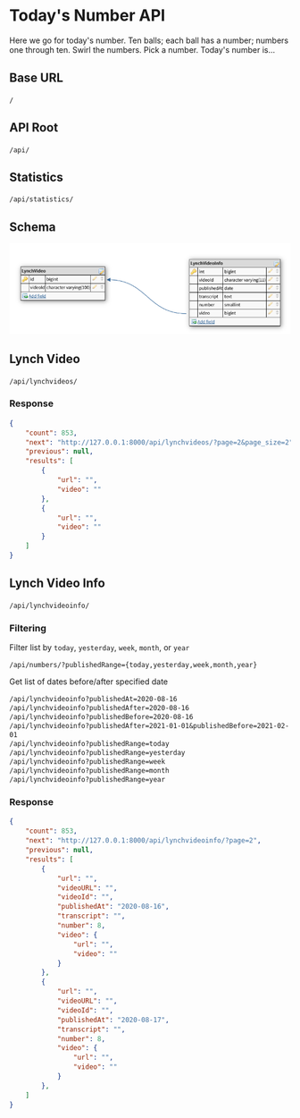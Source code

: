 # Today's Number API
Here we go for today's number. Ten balls; each ball has a number; numbers one through ten. Swirl the numbers. Pick a number. Today's number is...

## Base URL
`/`

## API Root
`/api/`

## Statistics
`/api/statistics/`

## Schema
![schema](image/README/schema.png)

## Lynch Video
`/api/lynchvideos/`

### Response
```json
{
    "count": 853,
    "next": "http://127.0.0.1:8000/api/lynchvideos/?page=2&page_size=2",
    "previous": null,
    "results": [
        {
            "url": "",
            "video": ""
        },
        {
            "url": "",
            "video": ""
        }
    ]
}
```

## Lynch Video Info
`/api/lynchvideoinfo/`

### Filtering
Filter list by `today`, `yesterday`, `week`, `month`, or `year`
```
/api/numbers/?publishedRange={today,yesterday,week,month,year}
```

Get list of dates before/after specified date
```
/api/lynchvideoinfo?publishedAt=2020-08-16
/api/lynchvideoinfo?publishedAfter=2020-08-16
/api/lynchvideoinfo?publishedBefore=2020-08-16
/api/lynchvideoinfo?publishedAfter=2021-01-01&publishedBefore=2021-02-01
/api/lynchvideoinfo?publishedRange=today
/api/lynchvideoinfo?publishedRange=yesterday
/api/lynchvideoinfo?publishedRange=week
/api/lynchvideoinfo?publishedRange=month
/api/lynchvideoinfo?publishedRange=year
```
### Response
```json
{
    "count": 853,
    "next": "http://127.0.0.1:8000/api/lynchvideoinfo/?page=2",
    "previous": null,
    "results": [
        {
            "url": "",
            "videoURL": "",
            "videoId": "",
            "publishedAt": "2020-08-16",
            "transcript": "",
            "number": 8,
            "video": {
                "url": "",
                "video": ""
            }
        },
        {
            "url": "",
            "videoURL": "",
            "videoId": "",
            "publishedAt": "2020-08-17",
            "transcript": "",
            "number": 8,
            "video": {
                "url": "",
                "video": ""
            }
        },
    ]
}
```